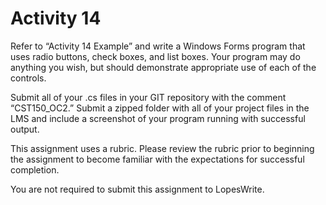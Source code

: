 # Activity 14

Refer to “Activity 14 Example” and write a Windows Forms program that uses radio buttons, check boxes, and list boxes. Your program may do anything you wish, but should demonstrate appropriate use of each of the controls.

Submit all of your .cs files in your GIT repository with the comment “CST150_OC2.” Submit a zipped folder with all of your project files in the LMS and include a screenshot of your program running with successful output.

This assignment uses a rubric. Please review the rubric prior to beginning the assignment to become familiar with the expectations for successful completion.

You are not required to submit this assignment to LopesWrite.